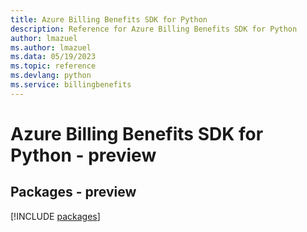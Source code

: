 ```yaml
---
title: Azure Billing Benefits SDK for Python
description: Reference for Azure Billing Benefits SDK for Python
author: lmazuel
ms.author: lmazuel
ms.data: 05/19/2023
ms.topic: reference
ms.devlang: python
ms.service: billingbenefits
---
```

# Azure Billing Benefits SDK for Python - preview
## Packages - preview
[!INCLUDE [packages](billing-benefits-index.md)]